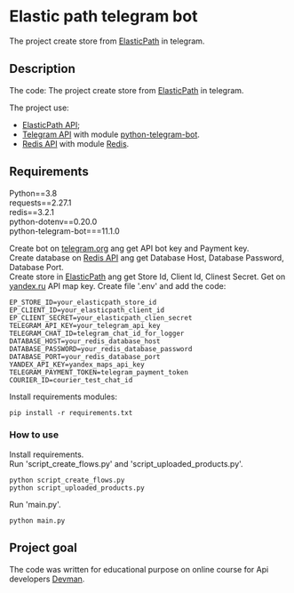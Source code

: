 # Elastic path telegram bot
The project create store from [ElasticPath](https://euwest.cm.elasticpath.com/) in telegram.


## Description
The code: 
The project create store from [ElasticPath](https://euwest.cm.elasticpath.com/) in telegram.

The project use:  
 * [ElasticPath API](https://documentation.elasticpath.com/commerce-cloud/docs/api/);  
 * [Telegram API](https://core.telegram.org/bots/api) with module [python-telegram-bot](https://github.com/python-telegram-bot/python-telegram-bot).
 * [Redis API](https://redis.io/) with module [Redis](https://github.com/redis/redis).



## Requirements
Python==3.8  
requests==2.27.1  
redis==3.2.1  
python-dotenv==0.20.0  
python-telegram-bot===11.1.0  

Create bot on [telegram.org](https://t.me/botfather) ang get API bot key and Payment key.  
Create database on [Redis API](https://redis.io/) ang get Database Host, Database Password, Database Port.  
Create store in [ElasticPath](https://euwest.cm.elasticpath.com/) ang get Store Id, Client Id, Clinest Secret. 
Get on [yandex.ru](https://developer.tech.yandex.ru/services/) API map key. 
Create file '.env' and add the code:
```
EP_STORE_ID=your_elasticpath_store_id
EP_CLIENT_ID=your_elasticpath_client_id
EP_CLIENT_SECRET=your_elasticpath_clien_secret
TELEGRAM_API_KEY=your_telegram_api_key
TELEGRAM_CHAT_ID=telegram_chat_id_for_logger
DATABASE_HOST=your_redis_database_host
DATABASE_PASSWORD=your_redis_database_password
DATABASE_PORT=your_redis_database_port
YANDEX_API_KEY=yandex_maps_api_key
TELEGRAM_PAYMENT_TOKEN=telegram_payment_token
COURIER_ID=courier_test_chat_id
```

Install requirements modules:
```
pip install -r requirements.txt	
```


### How to use

Install requirements.  
Run 'script_create_flows.py' and 'script_uploaded_products.py'.
```
python script_create_flows.py
python script_uploaded_products.py
```

Run 'main.py'.
```
python main.py	
```

## Project goal

The code was written for educational purpose on online course for Api developers [Devman](http://dvmn.org). 

